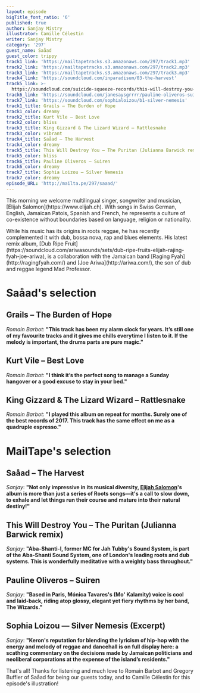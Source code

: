 ```yaml
---
layout: episode
bigTitle_font_ratio: '6'
published: true
author: Sanjay Mistry
illustrator: Camille Célestin
writer: Sanjay Mistry
category: '297'
guest_name: Saåad
guest_color: trippy
track1_link: 'https://mailtapetracks.s3.amazonaws.com/297/track1.mp3'
track2_link: 'https://mailtapetracks.s3.amazonaws.com/297/track2.mp3'
track3_link: 'https://mailtapetracks.s3.amazonaws.com/297/track3.mp3'
track4_link: 'https://soundcloud.com/inparadisum/03-the-harvest'
track5_link: >-
  https://soundcloud.com/suicide-squeeze-records/this-will-destroy-you-the-puritan-julianna-barwick-remix
track6_link: 'https://soundcloud.com/janesaysgrrrr/pauline-oliveros-suiren'
track7_link: 'https://soundcloud.com/sophialoizou/b1-silver-nemesis'
track1_title: Grails – The Burden of Hope
track1_color: dreamy
track2_title: Kurt Vile – Best Love
track2_color: bliss
track3_title: King Gizzard & The Lizard Wizard – Rattlesnake
track3_color: vibrant
track4_title: Saåad – The Harvest
track4_color: dreamy
track5_title: This Will Destroy You – The Puritan (Julianna Barwick remix)
track5_color: bliss
track6_title: Pauline Oliveros – Suiren
track6_color: dreamy
track7_title: Sophia Loizou – Silver Nemesis
track7_color: dreamy
episode_URL: 'http://mailta.pe/297/saaad/'
---
```

<p id="introduction">This morning we welcome multilingual singer, songwriter and musician, [Elijah Salomon](https://www.elijah.ch). With songs in Swiss German, English, Jamaican Patois, Spanish and French, he represents a culture of co-existence without boundaries based on language, religion or nationality.</p>
<p>While his music has its origins in roots reggae, he has recently complemented it with dub, bossa nova, rap and blues elements. His latest remix album, [Dub Ripe Fruit](https://soundcloud.com/ariwasounds/sets/dub-ripe-fruits-elijah-rajing-fyah-joe-ariwa), is a collaboration with the Jamaican band [Raging Fyah](http://ragingfyah.com/) and [Joe Ariwa](http://ariwa.com/), the son of dub and reggae legend Mad Professor.</p>


# Saåad's selection


## Grails – The Burden of Hope
_Romain Barbot_: **"**This track has been my alarm clock for years. It’s still one of my favourite tracks and it gives me chills everytime I listen to it. If the melody is important, the drums parts are pure magic.**"**

## Kurt Vile – Best Love 
_Romain Barbot_: **"**I think it’s the perfect song to manage a Sunday hangover or a good excuse to stay in your bed.**"**

## King Gizzard & The Lizard Wizard – Rattlesnake
_Romain Barbot_: **"**I played this album on repeat for months. Surely one of the best records of 2017. This track has the same effect on me as a quadruple espresso.**"**


# MailTape's selection

## Saåad – The Harvest
_Sanjay_: **"**Not only impressive in its musical diversity, [Elijah Salomon](https://www.elijah.ch)'s album is more than just a series of Roots songs—it's a call to slow down, to exhale and let things run their course and mature into their natural destiny!**"**

## This Will Destroy You – The Puritan (Julianna Barwick remix)
_Sanjay_: **"**Aba-Shanti-I, former MC for Jah Tubby's Sound System, is part of the Aba-Shanti Sound System, one of London's leading roots and dub systems. This is wonderfully meditative with a  weighty bass throughout.**"**

## Pauline Oliveros – Suiren
_Sanjay_: **"**Based in Paris, Mónica Tavares's (Mo' Kalamity) voice is cool and laid-back, riding atop glossy, elegant yet fiery rhythms by her band, The Wizards.**"**

## Sophia Loizou — Silver Nemesis (Excerpt)
_Sanjay_: **"**Keron's reputation for blending the lyricism of hip-hop with the energy and melody of reggae and dancehall is on full display here: a scathing commentary on the decisions made by Jamaican politicians and neoliberal corporations at the expense of the island’s residents.**"**

<p id="outroduction">That's all! Thanks for listening and much love to Romain Barbot and Gregory Buffier of Saåad for being our guests today, and to Camille Célestin for this episode's illustration!</p>
